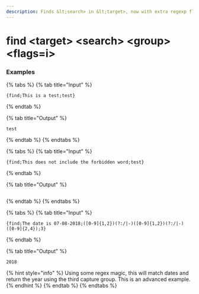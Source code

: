 ```yaml
---
description: Finds &lt;search> in &lt;target>, now with extra regexp flavour. &lt;group> is an optional capture group to return when using regex. &lt;flags> are any regex flags like "g" or "i", you can mix and match groups like "gi".
---
```


# find &lt;target> &lt;search> &lt;group> &lt;flags=i>

### Examples

{% tabs %}
{% tab title="Input" %}

```text
{find;This is a test;test}
```

{% endtab %}

{% tab title="Output" %}

```text
test
```

{% endtab %}
{% endtabs %}

{% tabs %}
{% tab title="Input" %}

```text
{find;This does not include the forbidden word;test}
```

{% endtab %}

{% tab title="Output" %}

```text

```

{% endtab %}
{% endtabs %}

{% tabs %}
{% tab title="Input" %}

```text
{find;The date is 07-08-2018;([0-9]{1,2})(?:/|-)([0-9]{1,2})(?:/|-)([0-9]{2,4});3}
```

{% endtab %}

{% tab title="Output" %}

```text
2018
```

{% hint style="info" %}
Using some regex magic, this will match dates and return the year using the third capture group. This is an advanced example.
{% endhint %}
{% endtab %}
{% endtabs %}
